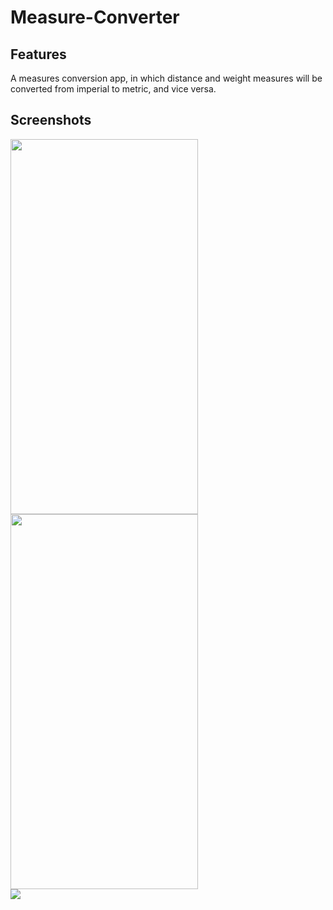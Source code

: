 # Measure-Converter

## Features

A measures
conversion app, in which distance and weight measures will be converted from imperial to
metric, and vice versa.

 


## Screenshots


<p>







<img src="https://user-images.githubusercontent.com/96740412/190894437-449a3b1d-d061-4180-8bc5-32b1fd407cdc.png "  height="600" width = "300"  >
<br>
<img src="https://user-images.githubusercontent.com/96740412/190895561-deb32c7e-7c5e-4580-b374-a2e469c0608e.png"  height="600" width = "300" >
 <br>
 <img src="https://user-images.githubusercontent.com/96740412/190895654-d0eac2b9-ca63-4f4d-af67-490fbda4baa1.png  >
 <br>
 <img src="https://user-images.githubusercontent.com/96740412/190895675-1f980ac1-2941-45c2-81b0-6b2ba4f0b38c.png >
 



</p>

